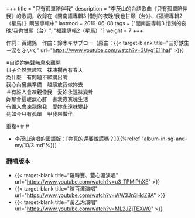 +++
title = "只有孤單陪伴我"
description = "李茂山的台語歌曲《只有孤單陪伴我》的歌詞，收錄在《閩南語專輯3 惜別的夜晚/我也甘願（台）》、《福建專輯2（星馬）》兩張專輯中"
lastmod = 2019-06-08
tags = ["閩南語專輯3 惜別的夜晚/我也甘願（台）",  "福建專輯2（星馬）"]
weight = 7
+++

作詞：黃建銘　作曲：鈴木キサブロー（原曲：{{< target-blank title="三好鉄生－涙をふいて" url="https://www.youtube.com/watch?v=3Uyg1E11haI" >}}）

※自從妳無聲無息來離開  
日子全然無趣味　袜凍擱再有春天  
為什麼　有問題不願講出嘴  
我心內攏無準備　越頭放我做妳去  
＃有誰人會凍親像我　愛妳永遠袜變卦  
妳那會這呢無心肝　害我寂寞塊生活  
有誰人會凍親像我　愛妳永遠袜變卦  
到如今只有孤單　甲我來做伴  

重複※＃＃

* 李茂山演唱的國語版：[妳真的還要說謊嗎？]({{%relref "album-in-sg-and-my/10/3.md"%}}) 

### 翻唱版本

* {{< target-blank title="羅時豐、藍心湄演唱" url="https://www.youtube.com/watch?v=u3_TPMlPhXE" >}}
* {{< target-blank title="陳百潭演唱" url="https://www.youtube.com/watch?v=WW3Jn3HdZ8A" >}}
* {{< target-blank title="黃乙玲演唱" url="https://www.youtube.com/watch?v=ML2JZjTEXW0" >}}
